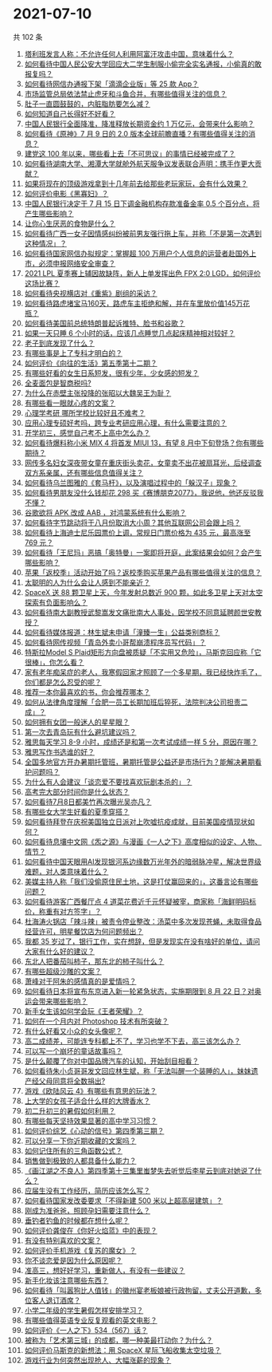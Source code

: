 # 2021-07-10

共 102 条

<!-- BEGIN -->
<!-- 最后更新时间 Sat Jul 10 2021 13:01:28 GMT+0800 (China Standard Time) -->

1. [塔利班发言人称：不允许任何人利用阿富汗攻击中国，意味着什么？](https://www.zhihu.com/question/471209373)
2. [如何看待中国人民公安大学回应大二学生制服小偷完全实名通报，小偷真的敢报复吗？](https://www.zhihu.com/question/470651207)
3. [如何看待网信办通报下架「滴滴企业版」等 25 款 App？](https://www.zhihu.com/question/471232696)
4. [市场监管总局依法禁止虎牙和斗鱼合并，有哪些值得关注的信息？](https://www.zhihu.com/question/471300814)
5. [肚子一直圆鼓鼓的，内脏脂肪要怎么减？](https://www.zhihu.com/question/45723322)
6. [如何知道自己长得好不好看？](https://www.zhihu.com/question/469915498)
7. [中国人民银行全面降准，降准释放长期资金约 1
   万亿元，会带来什么影响？](https://www.zhihu.com/question/471181275)
8. [如何看待《原神》7 月 9 日的 2.0
   版本全球前瞻直播？有哪些值得关注的消息？](https://www.zhihu.com/question/470379090)
9. [建党这 100 年以来，哪些看上去「不可思议」的事情已经被完成了？](https://www.zhihu.com/question/468798487)
10. [如何看待湖南大学、湘潭大学就舱外航天服争议发表联合声明：携手作更大贡献？](https://www.zhihu.com/question/471210964)
11. [如果将现在的顶级游戏拿到十几年前去给那些老玩家玩，会有什么效果？](https://www.zhihu.com/question/35597444)
12. [如何评价电影《黑寡妇》？](https://www.zhihu.com/question/276793168)
13. [中国人民银行决定于 7 月 15 日下调金融机构存款准备金率 0.5
    个百分点，将产生哪些影响？](https://www.zhihu.com/question/471178899)
14. [让你心生厌恶的食物是什么？](https://www.zhihu.com/question/468990798)
15. [如何看待广西一女子因情感纠纷被前男友强行拖上车，并称「不是第一次遇到这种情况」？](https://www.zhihu.com/question/471250926)
16. [如何看待国家网信办拟规定：掌握超 100
    万用户个人信息的运营者赴国外上市，必须申报网络安全审查？](https://www.zhihu.com/question/471329744)
17. [2021 LPL 夏季赛上辅因故缺阵，新人上单发挥出色 FPX 2:0
    LGD，如何评价这场比赛？](https://www.zhihu.com/question/471189722)
18. [如何看待央视横店对《重紫》剧组的采访？](https://www.zhihu.com/question/470791003)
19. [如何看待路虎堵宝马160天，路虎车主拒绝和解，并在车里放价值145万花瓶？](https://www.zhihu.com/question/471180914)
20. [如何看待美国前总统特朗普起诉推特、脸书和谷歌？](https://www.zhihu.com/question/470829116)
21. [如果一天只睡 6 个小时的话，应该几点睡觉几点起床精神相对较好？](https://www.zhihu.com/question/311297911)
22. [老子到底发现了什么？](https://www.zhihu.com/question/313095458)
23. [有哪些事是上了专科才明白的？](https://www.zhihu.com/question/322703564)
24. [如何评价《向往的生活》第五季第十二期？](https://www.zhihu.com/question/471199550)
25. [有哪些好看的女生日系短发，很有少年，少女感的短发？](https://www.zhihu.com/question/370583548)
26. [全麦面包是智商税吗?](https://www.zhihu.com/question/416804902)
27. [为什么在赤壁主张投降的张昭以大魏吴王为耻？](https://www.zhihu.com/question/471055672)
28. [有哪些看一眼就心疼的文案？](https://www.zhihu.com/question/469042205)
29. [心理学考研 哪所学校比较好且不难考？](https://www.zhihu.com/question/304042533)
30. [应用心理专硕好考吗，跨专业考研应用心理，有什么需要注意的？](https://www.zhihu.com/question/454075733)
31. [开学初三，感觉自己考不上高中怎么办？](https://www.zhihu.com/question/470514033)
32. [如何看待爆料称小米 MIX 4 将首发 MIUI 13，有望 8
    月中下旬登场？你有哪些期待？](https://www.zhihu.com/question/470371928)
33. [网传多名妇女深夜带女童在重庆街头卖花，女童卖不出花被扇耳光，后经调查双方系亲属，还有哪些信息值得关注？](https://www.zhihu.com/question/471103183)
34. [如何看待乌兰图雅的《套马杆》，以及演唱过程中的「躲汉子」现象？](https://www.zhihu.com/question/467271332)
35. [如何看待男朋友没什么钱却花 298
    买《赛博朋克2077》，我说他，他还反驳我不懂？](https://www.zhihu.com/question/395466027)
36. [谷歌欲将 APK 改成 AAB ，对鸿蒙系统有什么影响？](https://www.zhihu.com/question/469684650)
37. [如何看待字节跳动将于八月份取消大小周？其他互联网公司会跟上吗？](https://www.zhihu.com/question/471196364)
38. [如何看待上海迪士尼乐园票价上调，常规日门票价格为 435 元，最高涨至 769
    元？](https://www.zhihu.com/question/471106076)
39. [如何看待「王尼玛」恶搞「奥特曼」一案即将开庭，此案结果会如何？会产生哪些影响？](https://www.zhihu.com/question/471109088)
40. [苹果「返校季」活动开始了吗？返校季购买苹果产品有哪些值得关注的信息？](https://www.zhihu.com/question/470828574)
41. [太聪明的人为什么会让人感到不能亲近？](https://www.zhihu.com/question/449801792)
42. [SpaceX 送 88 颗卫星上天，今年发射总数近 900
    颗，如此多卫星上天对太空探索有负面影响么？](https://www.zhihu.com/question/470453437)
43. [如何看待南大副教授武黎嵩发文痛批南大人事处，因学校不同意延聘颜世安教授？](https://www.zhihu.com/question/470991655)
44. [如何看待媒体报道：林生斌未申请「潼臻一生」公益类别商标？](https://www.zhihu.com/question/471150295)
45. [如何看待网传视频「青岛外卖小哥帮崩溃程序员写代码」？](https://www.zhihu.com/question/470908424)
46. [特斯拉Model S
    Plaid矩形方向盘被质疑「不实用又危险」，马斯克回应称「它很棒」，你怎么看？](https://www.zhihu.com/question/465729695)
47. [家有老年痴呆症的老人，我寒假回家才照顾了一个多星期，我已经快炸毛了，你们都是怎么忍受的呢？](https://www.zhihu.com/question/39952242)
48. [推荐一本你最喜欢的书，你会推荐哪本？](https://www.zhihu.com/question/464579170)
49. [如何从法律角度理解「合肥一员工长期加班后猝死，法院判决公司担责二成」？](https://www.zhihu.com/question/470842903)
50. [如何拥有女团一般迷人的星星眼？](https://www.zhihu.com/question/431143857)
51. [第一次去青岛玩有什么避坑建议吗？](https://www.zhihu.com/question/465733900)
52. [雅思每天学习 8-9 小时，成绩还是和第一次考试成绩一样 5
    分，原因在哪？](https://www.zhihu.com/question/453801076)
53. [雅思写作书选谁的好？](https://www.zhihu.com/question/57224350)
54. [全国多地官方开办暑期托管班，暑期托管是公益还是市场行为？能解决暑期看护问题吗？](https://www.zhihu.com/question/471050944)
55. [为什么有人会建议「谈恋爱不要找喜欢玩剧本杀的」？](https://www.zhihu.com/question/470321362)
56. [高考完大部分时间你是什么状态？](https://www.zhihu.com/question/468826766)
57. [如何看待7月8日都美竹再次曝光吴亦凡？](https://www.zhihu.com/question/470964638)
58. [有哪些女大学生好看的夏季穿搭？](https://www.zhihu.com/question/316762010)
59. [如何看待拜登在庆祝美国独立日派对上吹嘘抗疫成就，目前美国疫情现状如何？](https://www.zhihu.com/question/470332850)
60. [如何看待息壤中文网《炁之源》与漫画《一人之下》高度相似的设定、人物、情节？](https://www.zhihu.com/question/470549627)
61. [如何看待中国天眼用AI发现银河系边缘数万光年外的暗弱脉冲星，解决世界级难题，对人类意味着什么？](https://www.zhihu.com/question/470923118)
62. [美媒主持人称「我们没偷原住民土地，这是打仗赢回来的」，这番言论有哪些问题？](https://www.zhihu.com/question/471060396)
63. [如何看待游客广西餐厅点 4
    道菜花费近千元怀疑被宰，商家称「海鲜明码标价，称重有对方签字」？](https://www.zhihu.com/question/470587185)
64. [杜海涛火锅店「辣斗辣」被责令停业整改：汤菜中多次发现苍蝇，未取得食品经营许可，明星餐饮店为何问题频出？](https://www.zhihu.com/question/470854902)
65. [我都 35
    岁过了，银行工作，实在想辞，但是发现实在没有啥好的单位，请问大家有什么好的建议？](https://www.zhihu.com/question/463128218)
66. [东北人把番茄叫柿子，那东北的柿子叫什么？](https://www.zhihu.com/question/459057274)
67. [有哪些超级沙雕的文案？](https://www.zhihu.com/question/467925312)
68. [萧峰对于阿朱的感情真的是爱情吗？](https://www.zhihu.com/question/27494668)
69. [如何看待日本将宣布东京进入新一轮紧急状态，实施期限到 8 月 22
    日？对奥运会带来哪些影响？](https://www.zhihu.com/question/470817265)
70. [新手女生该如何学会玩《王者荣耀》？](https://www.zhihu.com/question/314613607)
71. [如何在一个月内对 Photoshop 技术有所突破？](https://www.zhihu.com/question/39164259)
72. [有什么好看又小众的女头像呢？](https://www.zhihu.com/question/461076676)
73. [高二成绩差，可能连专科都上不了，学习也学不下去，高三该怎么办？](https://www.zhihu.com/question/465609153)
74. [可以写一个崩坏的童话故事吗？](https://www.zhihu.com/question/426166872)
75. [是什么颠覆了你对中国品牌汽车的认知，开始刮目相看？](https://www.zhihu.com/question/450821353)
76. [如何看待朱小贞哥哥发文回应林生斌，称「无法叫醒一个装睡的人」，妹妹遗产经父母同意将全数捐出?](https://www.zhihu.com/question/470995271)
77. [游戏《欧陆风云 4》有哪些有意思的玩法？](https://www.zhihu.com/question/322756892)
78. [上大学的女孩子适合什么样的大牌香水？](https://www.zhihu.com/question/467421722)
79. [初二升初三的暑假如何利用？](https://www.zhihu.com/question/405276565)
80. [有哪些每天坚持效果显著的高中学习习惯？](https://www.zhihu.com/question/47351966)
81. [如何评价综艺《心动的信号》第四季第三期？](https://www.zhihu.com/question/470885166)
82. [可以分享一下你近期收藏的文案吗？](https://www.zhihu.com/question/469650894)
83. [如何记住所有的三角函数公式？](https://www.zhihu.com/question/63652417)
84. [销售做到极致的人都具备什么能力？](https://www.zhihu.com/question/458364420)
85. [《画江湖之不良人》第四季第十三集里蚩梦失去听觉后李星云到底对她说了什么？](https://www.zhihu.com/question/470890032)
86. [应届生没有工作经历，简历应该怎么写？](https://www.zhihu.com/question/293138588)
87. [如何看待国家发改委要求「不得新建 500 米以上超高层建筑」？](https://www.zhihu.com/question/470500743)
88. [刚成为准爸爸，照顾孕妇需要注意什么？](https://www.zhihu.com/question/366967759)
89. [垂钓者钓鱼的时候都在想什么呢？](https://www.zhihu.com/question/465012075)
90. [如何评价龚俊在《你好火焰蓝》中的表现？](https://www.zhihu.com/question/469735496)
91. [有没有特别喜欢的文案？](https://www.zhihu.com/question/464740155)
92. [如何评价手机游戏《复苏的魔女》？](https://www.zhihu.com/question/470739380)
93. [你不谈恋爱是因为什么原因呢？](https://www.zhihu.com/question/470227826)
94. [准高三，想好好学习，重新做人，有没有一些建议？](https://www.zhihu.com/question/470762012)
95. [新手化妆该注意哪些东西？](https://www.zhihu.com/question/467014822)
96. [如何看待「叫嚣狗比人值钱」的徽州宴老板娘被行政拘留，丈夫公开道歉，多位客人退订酒席？](https://www.zhihu.com/question/470671135)
97. [小学二年级的学生暑假怎样安排学习？](https://www.zhihu.com/question/407778994)
98. [有哪些值得英语专业反复观看的英文电影？](https://www.zhihu.com/question/327827779)
99. [如何评价《一人之下》534（567）话？](https://www.zhihu.com/question/470973567)
100. [被称为「艺术第三城」的成都，哪一种美最打动你？为什么？](https://www.zhihu.com/question/469305591)
101. [如何评价马斯克的新想法：用 SpaceX
     星际飞船收集太空垃圾？](https://www.zhihu.com/question/470417380)
102. [游戏行业为何突然出现抢人、大幅涨薪的现象？](https://www.zhihu.com/question/468141499)

<!-- END -->
